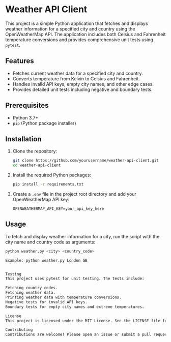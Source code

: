 # Weather API Client

This project is a simple Python application that fetches and displays weather information for a specified city and country using the OpenWeatherMap API. The application includes both Celsius and Fahrenheit temperature conversions and provides comprehensive unit tests using `pytest`.

## Features

- Fetches current weather data for a specified city and country.
- Converts temperature from Kelvin to Celsius and Fahrenheit.
- Handles invalid API keys, empty city names, and other edge cases.
- Provides detailed unit tests including negative and boundary tests.

## Prerequisites

- Python 3.7+
- `pip` (Python package installer)

## Installation

1. Clone the repository:

    ```sh
    git clone https://github.com/yourusername/weather-api-client.git
    cd weather-api-client
    ```

2. Install the required Python packages:

    ```sh
    pip install -r requirements.txt
    ```

3. Create a `.env` file in the project root directory and add your OpenWeatherMap API key:

    ```env
    OPENWEATHERMAP_API_KEY=your_api_key_here
    ```

## Usage

To fetch and display weather information for a city, run the script with the city name and country code as arguments:

```sh
python weather.py <city> <country_code>

Example: python weather.py London GB


Testing
This project uses pytest for unit testing. The tests include:

Fetching country codes.
Fetching weather data.
Printing weather data with temperature conversions.
Negative tests for invalid API keys.
Boundary tests for empty city names and extreme temperatures.

License
This project is licensed under the MIT License. See the LICENSE file for more details.

Contributing
Contributions are welcome! Please open an issue or submit a pull request for any changes or improvements.
